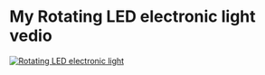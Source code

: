 # My Rotating LED electronic light vedio
[![Rotating LED electronic light](https://res.cloudinary.com/marcomontalbano/image/upload/v1654680990/video_to_markdown/images/youtube--um-tjEZWeqE-c05b58ac6eb4c4700831b2b3070cd403.jpg)](https://youtu.be/um-tjEZWeqE "Rotating LED electronic light")
